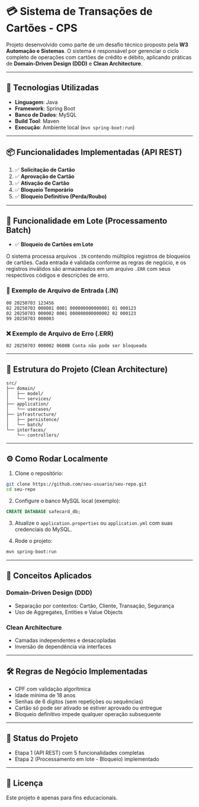 
# 💳 Sistema de Transações de Cartões - CPS

Projeto desenvolvido como parte de um desafio técnico proposto pela **W3 Automação e Sistemas**. O sistema é responsável por gerenciar o ciclo completo de operações com cartões de crédito e débito, aplicando práticas de **Domain-Driven Design (DDD)** e **Clean Architecture**.

---

## 🚀 Tecnologias Utilizadas

- **Linguagem**: Java  
- **Framework**: Spring Boot  
- **Banco de Dados**: MySQL  
- **Build Tool**: Maven  
- **Execução**: Ambiente local (`mvn spring-boot:run`)

---

## 📦 Funcionalidades Implementadas (API REST)

1. ✅ **Solicitação de Cartão**  
2. ✅ **Aprovação de Cartão**  
3. ✅ **Ativação de Cartão**  
4. ✅ **Bloqueio Temporário**  
5. ✅ **Bloqueio Definitivo (Perda/Roubo)**  

---

## 🧾 Funcionalidade em Lote (Processamento Batch)

- ✅ **Bloqueio de Cartões em Lote**

O sistema processa arquivos `.IN` contendo múltiplos registros de bloqueios de cartões. Cada entrada é validada conforme as regras de negócio, e os registros inválidos são armazenados em um arquivo `.ERR` com seus respectivos códigos e descrições de erro.

### 📂 Exemplo de Arquivo de Entrada (.IN)

```
00 20250703 123456  
02 20250703 000001 0001 000000000000001 01 000123  
02 20250703 000002 0001 000000000000002 02 000123  
99 20250703 000003  
```

### ❌ Exemplo de Arquivo de Erro (.ERR)

```
02 20250703 000002 0600B Conta não pode ser bloqueada
```

---

## 📁 Estrutura do Projeto (Clean Architecture)

```
src/  
├── domain/  
│   ├── model/  
│   └── services/  
├── application/  
│   └── usecases/  
├── infrastructure/  
│   ├── persistence/  
│   └── batch/  
└── interfaces/  
    └── controllers/  
```

---

## ⚙️ Como Rodar Localmente

1. Clone o repositório:  
```bash
git clone https://github.com/seu-usuario/seu-repo.git  
cd seu-repo  
```

2. Configure o banco MySQL local (exemplo):  
```sql
CREATE DATABASE safecard_db;
```

3. Atualize o `application.properties` ou `application.yml` com suas credenciais do MySQL.  

4. Rode o projeto:  
```bash
mvn spring-boot:run
```

---

## 🧠 Conceitos Aplicados

### Domain-Driven Design (DDD)  
- Separação por contextos: Cartão, Cliente, Transação, Segurança  
- Uso de Aggregates, Entities e Value Objects  

### Clean Architecture  
- Camadas independentes e desacopladas  
- Inversão de dependência via interfaces  

---

## 🛠 Regras de Negócio Implementadas

- CPF com validação algorítmica  
- Idade mínima de 18 anos  
- Senhas de 6 dígitos (sem repetições ou sequências)  
- Cartão só pode ser ativado se estiver aprovado ou entregue  
- Bloqueio definitivo impede qualquer operação subsequente  

---

## 📌 Status do Projeto

- Etapa 1 (API REST) com 5 funcionalidades completas  
- Etapa 2 (Processamento em lote - Bloqueio) implementado  

---

## 📄 Licença

Este projeto é apenas para fins educacionais.
